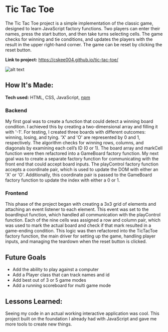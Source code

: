 # Tic Tac Toe

The Tic Tac Toe project is a simple implementation of the classic game, designed to learn JavaScript factory functions. Two players can enter their names, press the start button, and then take turns selecting cells. The game checks for winning and tie conditions, and updates the players with the result in the upper right-hand corner. The game can be reset by clicking the reset button.

**Link to project:** https://cskee004.github.io/tic-tac-toe/

![alt text](https://github.com/cskee004/tic-tac-toe/screenshot.jpeg?raw=true)

## How It's Made:

**Tech used:** HTML, CSS, JavaScript, [npm](https://www.npmjs.com/)

### Backend
My first goal was to create a function that could detect a winning board condition. I achieved this by creating a two-dimensional array and filling it with '-1'. For testing, I created three boards with different outcomes: winning, losing, and tying. 'X' and 'O' are represented by 0 and 1, respectively. The algorithm checks for winning rows, columns, and diagonals by examining each cell’s ID (0 or 1). The board array and markCell function were then refactored into a GameBoard factory function. My next goal was to create a separate factory function for communicating with the front end that could accept board inputs. The playControl factory function accepts a coordinate pair, which is used to update the DOM with either an 'X' or 'O'. Additionally, this coordinate pair is passed to the GameBoard factory function to update the index with either a 0 or 1.

### Frontend
This phase of the project began with creating a 3x3 grid of elements and attaching an event listener to each element. This event was set to the boardInput function, which handled all communication with the playControl function. Each of the nine cells was assigned a row and column pair, which was used to mark the actual board and check if that mark resulted in a game-ending condition. This logic was then refactored into the TicTacToe factory function, the main driver for setting up the game, handling player inputs, and managing the teardown when the reset button is clicked.

## Future Goals

- Add the ability to play against a computer 
- Add a Player class that can track names and id
- Add best out of 3 or 5 game modes
- Add a running scoreboard for multi game mode

## Lessons Learned:

Seeing my code in an actual working interactive application was cool. This project built on the foundation I already had with JavaScript and gave me more tools to create new things.